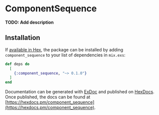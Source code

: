 # ComponentSequence

**TODO: Add description**

## Installation

If [available in Hex](https://hex.pm/docs/publish), the package can be installed
by adding `component_sequence` to your list of dependencies in `mix.exs`:

```elixir
def deps do
  [
    {:component_sequence, "~> 0.1.0"}
  ]
end
```

Documentation can be generated with [ExDoc](https://github.com/elixir-lang/ex_doc)
and published on [HexDocs](https://hexdocs.pm). Once published, the docs can
be found at [https://hexdocs.pm/component_sequence](https://hexdocs.pm/component_sequence).

